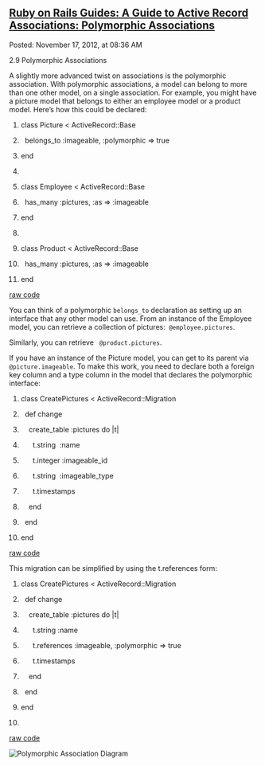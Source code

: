 <div id="wikitext">

[Ruby on Rails Guides: A Guide to Active Record Associations: Polymorphic Associations](http://guides.rubyonrails.org/association_basics.html#polymorphic-associations)
-----------------------------------------------------------------------------------------------------------------------------------------------------------------------

Posted: November 17, 2012, at 08:36 AM

<div class="vspace">

</div>

<div class="round lrindent quote">

2.9 Polymorphic Associations

A slightly more advanced twist on associations is the polymorphic
association. With polymorphic associations, a model can belong to more
than one other model, on a single association. For example, you might
have a picture model that belongs to either an employee model or a
product model. Here’s how this could be declared:

<div class="vspace">

</div>

<div id="sourceblock1" class="sourceblock">

<div class="sourceblocktext">

<div class="ruby">

1.  <div class="de1">

    <span class="kw1">class</span> Picture <span class="sy0">\<</span>
    <span class="re2">ActiveRecord::Base</span>

    </div>

2.  <div class="de1">

      belongs\_to <span class="re3">:imageable</span>, <span
    class="re3">:polymorphic</span> <span class="sy0">=\></span> <span
    class="kw2">true</span>

    </div>

3.  <div class="de1">

    <span class="kw1">end</span>

    </div>

4.  <div class="de1">

     

    </div>

5.  <div class="de2">

    <span class="kw1">class</span> Employee <span class="sy0">\<</span>
    <span class="re2">ActiveRecord::Base</span>

    </div>

6.  <div class="de1">

      has\_many <span class="re3">:pictures</span>, <span
    class="re3">:as</span> <span class="sy0">=\></span> <span
    class="re3">:imageable</span>

    </div>

7.  <div class="de1">

    <span class="kw1">end</span>

    </div>

8.  <div class="de1">

     

    </div>

9.  <div class="de1">

    <span class="kw1">class</span> Product <span class="sy0">\<</span>
    <span class="re2">ActiveRecord::Base</span>

    </div>

10. <div class="de2">

      has\_many <span class="re3">:pictures</span>, <span
    class="re3">:as</span> <span class="sy0">=\></span> <span
    class="re3">:imageable</span>

    </div>

11. <div class="de1">

    <span class="kw1">end</span>

    </div>

</div>

</div>

<div class="sourceblocklink">

[raw
code](http://wiki.tamouse.org?n=Technology.PolymorphicTables?action=sourceblock&num=1)

</div>

</div>

You can think of a polymorphic `belongs_to` declaration as setting up an
interface that any other model can use. From an instance of the Employee
model, you can retrieve a collection of pictures:` @employee.pictures`.

Similarly, you can retrieve ` @product.pictures`.

If you have an instance of the Picture model, you can get to its parent
via ` @picture.imageable`. To make this work, you need to declare both a
foreign key column and a type column in the model that declares the
polymorphic interface:

<div class="vspace">

</div>

<div id="sourceblock2" class="sourceblock">

<div class="sourceblocktext">

<div class="ruby">

1.  <div class="de1">

    <span class="kw1">class</span> CreatePictures <span
    class="sy0">\<</span> <span
    class="re2">ActiveRecord::Migration</span>

    </div>

2.  <div class="de1">

      <span class="kw1">def</span> change

    </div>

3.  <div class="de1">

        create\_table <span class="re3">:pictures</span> <span
    class="kw1">do</span> <span class="sy0">|</span>t<span
    class="sy0">|</span>

    </div>

4.  <div class="de1">

          t.<span class="kw3">string</span>  <span
    class="re3">:name</span>

    </div>

5.  <div class="de2">

          t.<span class="kw3">integer</span> <span
    class="re3">:imageable\_id</span>

    </div>

6.  <div class="de1">

          t.<span class="kw3">string</span>  <span
    class="re3">:imageable\_type</span>

    </div>

7.  <div class="de1">

          t.<span class="me1">timestamps</span>

    </div>

8.  <div class="de1">

        <span class="kw1">end</span>

    </div>

9.  <div class="de1">

      <span class="kw1">end</span>

    </div>

10. <div class="de2">

    <span class="kw1">end</span>

    </div>

</div>

</div>

<div class="sourceblocklink">

[raw
code](http://wiki.tamouse.org?n=Technology.PolymorphicTables?action=sourceblock&num=2)

</div>

</div>

This migration can be simplified by using the t.references form:

<div class="vspace">

</div>

<div id="sourceblock3" class="sourceblock">

<div class="sourceblocktext">

<div class="ruby">

1.  <div class="de1">

    <span class="kw1">class</span> CreatePictures <span
    class="sy0">\<</span> <span
    class="re2">ActiveRecord::Migration</span>

    </div>

2.  <div class="de1">

      <span class="kw1">def</span> change

    </div>

3.  <div class="de1">

        create\_table <span class="re3">:pictures</span> <span
    class="kw1">do</span> <span class="sy0">|</span>t<span
    class="sy0">|</span>

    </div>

4.  <div class="de1">

          t.<span class="kw3">string</span> <span
    class="re3">:name</span>

    </div>

5.  <div class="de2">

          t.<span class="me1">references</span> <span
    class="re3">:imageable</span>, <span class="re3">:polymorphic</span>
    <span class="sy0">=\></span> <span class="kw2">true</span>

    </div>

6.  <div class="de1">

          t.<span class="me1">timestamps</span>

    </div>

7.  <div class="de1">

        <span class="kw1">end</span>

    </div>

8.  <div class="de1">

      <span class="kw1">end</span>

    </div>

9.  <div class="de1">

    <span class="kw1">end</span>

    </div>

10. <div class="de2">

     

    </div>

</div>

</div>

<div class="sourceblocklink">

[raw
code](http://wiki.tamouse.org?n=Technology.PolymorphicTables?action=sourceblock&num=3)

</div>

</div>

<div class="vspace">

</div>

<div>

![Polymorphic Association
Diagram](http://guides.rubyonrails.org/images/polymorphic.png "Polymorphic Association Diagram")

</div>

<div class="vspace">

</div>

</div>

<div class="vspace">

</div>

<div style="display: none;">

Summary:In
[Rails](http://wiki.tamouse.org?n=Technology.RubyOnRails?action=print),
the concept of a [polymorphic
table](https://en.wikipedia.org/wiki/Polymorphism_%28computer_science%29)
allows an object to know which object of different types it belongs to.
Parent:(Technology.)<span
class="wikiword">[RubyOnRails](http://wiki.tamouse.org?n=Technology.RubyOnRails?action=print)</span>
<span
class="wikiword">[IncludeMe](http://wiki.tamouse.org?n=Technology.IncludeMe?action=edit)[?](http://wiki.tamouse.org?n=Technology.IncludeMe?action=edit)</span>:[RubyOnRails](http://wiki.tamouse.org?n=Technology.RubyOnRails?action=print)
Categories:[Articles](http://wiki.tamouse.org?n=Category.Articles) Tags:
ruby, rails, polymorphism, data relationships

</div>

</div>
